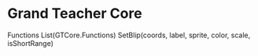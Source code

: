 # Grand Teacher Core
Functions List(GTCore.Functions)
SetBlip(coords, label, sprite, color, scale, isShortRange)